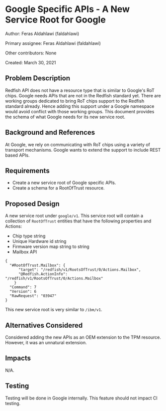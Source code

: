 # Google Specific APIs - A New Service Root for Google

Author:
 Feras Aldahlawi (faldahlawi)

Primary assignee:
 Feras Aldahlawi (faldahlawi)

Other contributors:
  None

Created:
 March 30, 2021

## Problem Description
Redfish API does not have a resource type that is similar to Google's RoT chips. Google needs APIs that are not in the Redfish standard yet. There are working groups dedicated to bring RoT chips support to the Redfish standard already. Hence adding this support under a Google namespace would avoid conflict with those working groups. This document provides the schema of what Google needs for its new service root.

## Background and References
At Google, we rely on communicating with RoT chips using a variety of transport mechanisms. Google wants to extend the support to include REST based APIs.

## Requirements
- Create a new service root of Google specific APIs.
- Create a schema for a RootOfTrust resource.

## Proposed Design
A new service root under `google/v1`. This service root will contain a collection of `RootOfTrust` entities that have the following properties and Actions:
- Chip type string
- Unique Hardware id string
- Firmware version map string to string
- Mailbox API
```
{
  "#RootOfTrust.Mailbox": {
      "target": "/redfish/v1/RootsOfTrust/0/Actions.Mailbox",
      "@Redfish.ActionInfo": "/redfish/v1/RootsOfTrust/0/Actions.Mailbox"
    }
  "Command": 7
  "Version": 6
  "RawRequest": "03947"
}
```

This new service root is very similar to `/ibm/v1`.

## Alternatives Considered
Considered adding the new APIs as an OEM extension to the TPM resource. However, it was an unnatural extension.

## Impacts
N/A.

## Testing
Testing will be done in Google internally. This feature should not impact CI testing.
